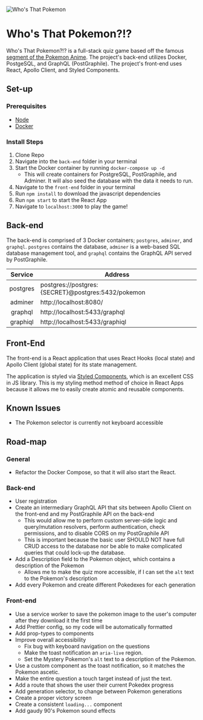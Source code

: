 ![Who's That Pokemon](https://i.imgur.com/lwp3k21.png)

# Who's That Pokemon?!?

Who's That Pokemon?!? is a full-stack quiz game based off the famous [segment of the Pokemon Anime](https://www.youtube.com/watch?v=gOLXYAlC-R8). The project's back-end utilizes Docker, PostgeSQL, and GraphQL (PostGraphile). The project's front-end uses React, Apollo Client, and Styled Components.

## Set-up

### Prerequisites

- [Node](https://nodejs.org/en/download/)
- [Docker](https://www.docker.com/get-started)

### Install Steps

1. Clone Repo
2. Navigate into the `back-end` folder in your terminal
3. Start the Docker container by running `docker-compose up -d`
   - This will create containers for PostgreSQL, PostGraphile, and Adminer. It will also seed the database with the data it needs to run.
4. Navigate to the `front-end` folder in your terminal
5. Run `npm install` to download the javascript dependencies
6. Run `npm start` to start the React App
7. Navigate to `localhost:3000` to play the game!

## Back-end

The back-end is comprised of 3 Docker containers; `postgres`, `adminer`, and `graphql`. `postgres` contains the database, `adminer` is a web-based SQL database management tool, and `graphql` contains the GraphQL API served by PostGraphile.

| Service  | Address                                            |
| :------: | -------------------------------------------------- |
| postgres | postgres://postgres:{SECRET}@postgres:5432/pokemon |
| adminer  | http://localhost:8080/                             |
| graphql  | http://localhost:5433/graphql                      |
| graphiql | http://localhost:5433/graphiql                     |

## Front-End

The front-end is a React application that uses React Hooks (local state) and Apollo Client (global state) for its state management.

The application is styled via [Styled Components](https://styled-components.com/), which is an excellent CSS in JS library. This is my styling method method of choice in React Apps because it allows me to easily create atomic and reusable components.

## Known Issues

- The Pokemon selector is currently not keyboard accessible

## Road-map

### General

- Refactor the Docker Compose, so that it will also start the React.

### Back-end

- User registration
- Create an intermediary GraphQL API that sits between Apollo Client on the front-end and my PostGraphile API on the back-end
  - This would allow me to perform custom server-side logic and query/mutation resolvers, perform authentication, check permissions, and to disable CORS on my PostGraphile API
  - This is important because the basic user SHOULD NOT have full CRUD access to the database nor be able to make complicated queries that could lock-up the database.
- Add a Description field to the Pokemon object, which contains a description of the Pokemon
  - Allows me to make the quiz more accessible, if I can set the `alt` text to the Pokemon's description
- Add every Pokemon and create different Pokedexes for each generation

### Front-end

- Use a service worker to save the pokemon image to the user's computer after they download it the first time
- Add Prettier config, so my code will be automatically formatted
- Add prop-types to components
- Improve overall accessibility
  - Fix bug with keyboard navigation on the questions
  - Make the toast notification an `aria-live` region.
  - Set the Mystery Pokemon's `alt` text to a description of the Pokemon.
- Use a custom component as the toast notification, so it matches the Pokemon ascetic.
- Make the entire question a touch target instead of just the text.
- Add a route that shows the user their current Pokedex progress
- Add generation selector, to change between Pokemon generations
- Create a proper victory screen
- Create a consistent `loading...` component
- Add gaudy 90's Pokemon sound effects
